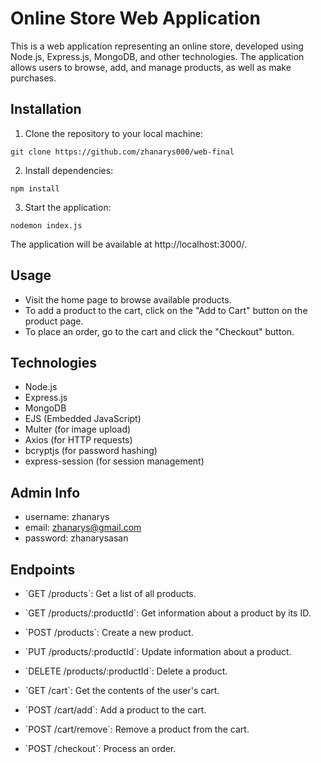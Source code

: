 # Online Store Web Application

This is a web application representing an online store, developed using Node.js, Express.js, MongoDB, and other technologies. The application allows users to browse, add, and manage products, as well as make purchases.

## Installation

1. Clone the repository to your local machine:

```
git clone https://github.com/zhanarys000/web-final
```

2. Install dependencies:

```
npm install
```

3. Start the application:

```
nodemon index.js
```

The application will be available at http://localhost:3000/.

## Usage

- Visit the home page to browse available products.
- To add a product to the cart, click on the "Add to Cart" button on the product page.
- To place an order, go to the cart and click the "Checkout" button.

## Technologies

- Node.js
- Express.js
- MongoDB
- EJS (Embedded JavaScript)
- Multer (for image upload)
- Axios (for HTTP requests)
- bcryptjs (for password hashing)
- express-session (for session management)


## Admin Info
- username: zhanarys
- email: zhanarys@gmail.com
- password: zhanarysasan

## Endpoints

- \`GET /products\`: Get a list of all products.
- \`GET /products/:productId\`: Get information about a product by its ID.
- \`POST /products\`: Create a new product.
- \`PUT /products/:productId\`: Update information about a product.
- \`DELETE /products/:productId\`: Delete a product.

- \`GET /cart\`: Get the contents of the user's cart.
- \`POST /cart/add\`: Add a product to the cart.
- \`POST /cart/remove\`: Remove a product from the cart.

- \`POST /checkout\`: Process an order.


